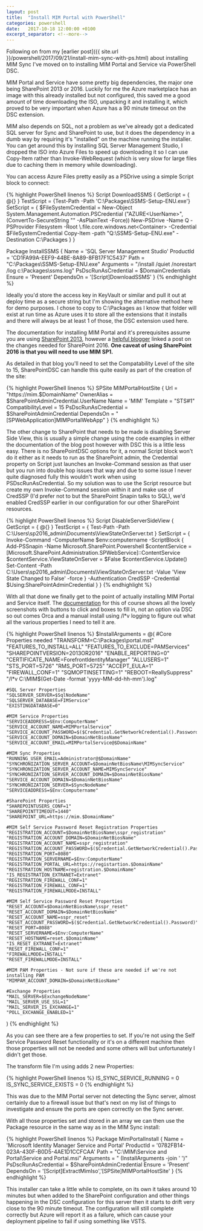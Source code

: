 ```yaml
---
layout: post
title:  "Install MIM Portal with PowerShell"
categories: powershell
date:   2017-10-18 12:00:00 +0100
excerpt_separator: <!--more-->
---
```


Following on from my [earlier post]({{ site.url }}/powershell/2017/09/21/install-mim-sync-with-ps.html) about installing MIM Sync I've moved on to installing MIM Portal and Service via PowerShell DSC.
<!--more-->
MIM Portal and Service have some pretty big dependencies, the major one being SharePoint 2013 or 2016. Luckily for me the Azure marketplace has an image with this already installed but not configured, this saved me a good amount of time downloading the ISO, unpacking it and installing it, which proved to be very important when Azure has a 90 minute timeout on the DSC extension.

MIM also depends on SQL, not a problem as we've already got a dedicated SQL server for Sync and SharePoint to use, but it does the dependency in a dumb way by requiring it's "installed" on the machine running the installer. You can get around this by installing SQL Server Management Studio, I dropped the ISO into Azure Files to speed up downloading it so I can use Copy-Item rather than Invoke-WebRequest (which is very slow for large files due to caching them in memory while downloading).

You can access Azure Files pretty easily as a PSDrive using a simple Script block to connect:

{% highlight PowerShell linenos %}
Script DownloadSSMS {
    GetScript = { @{} }
    TestScript = {Test-Path -Path 'C:\Packages\SSMS-Setup-ENU.exe'}
    SetScript = {
        $FileSystemCredential = New-Object System.Management.Automation.PSCredential ("AZURE\<UserName>", (ConvertTo-SecureString "<AccessKey>" -AsPlainText -Force))
        New-PSDrive -Name Q -PSProvider Filesystem -Root \\<StorageAccount>.file.core.windows.net\<Container> -Credential $FileSystemCredential
        Copy-Item -path "Q:\SSMS-Setup-ENU.exe" -Destination C:\Packages
    }
}

Package InstallSSMS {
    Name = 'SQL Server Management Studio'
    ProductId = 'CD1FA99A-EEF9-44BE-8A89-8FB17F1C5437'
    Path = "C:\Packages\SSMS-Setup-ENU.exe"
    Arguments = "/install /quiet /norestart /log c:\Packages\ssms.log"
    PsDscRunAsCredential = $DomainCredentials
    Ensure = 'Present'
    DependsOn = '[Script]DownloadSSMS'
}
{% endhighlight %}

Ideally you'd store the access key in KeyVault or similar and pull it out at deploy time as a secure string but I'm showing the alternative method here for demo purposes. I chose to copy to C:\Packages as I know that folder will exist at run time as Azure uses it to store all the extensions that it installs and there will always be at least 1 of those, the DSC extension used here.

The documentation for installing MIM Portal and it's prerequisites assume you are using [SharePoint 2013](https://docs.microsoft.com/en-us/microsoft-identity-manager/prepare-server-sharepoint), however a [helpful blogger](http://www.mim.ninja/2017/08/17/installing-mim-on-sharepoint-2016/) linked a post on the changes needed for SharePoint 2016. **One caveat of using SharePoint 2016 is that you will need to use MIM SP1.**

As detailed in that blog you'll need to set the Compatability Level of the site to 15, SharePointDSC can handle this quite easily as part of the creation of the site:

{% highlight PowerShell linenos %}
SPSite MIMPortalHostSite {
    Url                      = "https://mim.$DomainName"
    OwnerAlias               = $SharePointAdminCredential.UserName
    Name                     = 'MIM'
    Template                 = "STS#1"
    CompatibilityLevel       = 15
    PsDscRunAsCredential     = $SharePointAdminCredential
    DependsOn                = "[SPWebApplication]MIMPortalWebApp"
}
{% endhighlight %}

The other change to SharePoint that needs to be made is disabling Server Side View, this is usually a simple change using the code examples in either the documentation of the blog post however with DSC this is a little less easy. There is no SharePointDSC options for it, a normal Script block won't do it either as it needs to run as the SharePoint admin, the Credential property on Script just launches an Invoke-Command session as that user but you run into double hop issues that way and due to some issue I never quite diagnosed fully this wouldn't work when using PSDscRunAsCredential. So my solution was to use the Script resource but create my own Invoke-Command session within it and make use of CredSSP (I'd prefer not to but the SharePoint Snapin talks to SQL), we'd enabled CredSSP earlier in our configuration for our other SharePoint resources.

{% highlight PowerShell linenos %}
Script DisableServerSideView {
    GetScript = { @{} }
    TestScript = {
        Test-Path -Path C:\Users\sp2016_admin\Documents\ViewStateOnServer.txt
    }
    SetScript = {
        Invoke-Command -ComputerName $env:computername -ScriptBlock {
            Add-PSSnapin -Name Microsoft.SharePoint.Powershell
            $contentService = [Microsoft.SharePoint.Administration.SPWebService]::ContentService
            $contentService.ViewStateOnServer = $False
            $contentService.Update()
            Set-Content -Path C:\Users\sp2016_admin\Documents\ViewStateOnServer.txt -Value 'View State Changed to False' -force
        }  -Authentication CredSSP -Credential $Using:SharePointAdminCredential
    }
}
{% endhighlight %}

With all that done we finally get to the point of actually installing MIM Portal and Service itself. The [documentation](https://docs.microsoft.com/en-us/microsoft-identity-manager/install-mim-service-portal) for this of course shows all the lovely screenshots with buttons to click and boxes to fill in, not an option via DSC so out comes Orca and a manual install using /l*v logging to figure out what all the various properties I need to tell it are.

{% highlight PowerShell linenos %}
$InstallArguments = @(
    #Core Properties needed
    "TRANSFORM=C:\Packages\portal.mst"
    "FEATURES_TO_INSTALL=ALL"
    "FEATURES_TO_EXCLUDE=PAMServices"
    "SHAREPOINTVERSION=2013OR2016"
    "ENABLE_REPORTING=0"
    "CERTIFICATE_NAME=ForefrontIdentityManager"
    "ALLUSERS=1"
    "STS_PORT=5726"
    "RMS_PORT=5725"
    "ACCEPT_EULA=1"
    "FIREWALL_CONF=1"
    "SQMOPTINSETTING=1"
    "REBOOT=ReallySuppress"
    "/l*v C:\MIM\$(Get-Date -format 'yyyy-MM-dd-hh-mm').log"

    #SQL Server Properties
    "SQLSERVER_SERVER=$SqlNodeName"
    "SQLSERVER_DATABASE=FIMService"
    "EXISTINGDATABASE=0"

    #MIM Service Properties
    "SERVICEADDRESS=$Env:ComputerName"
    "SERVICE_ACCOUNT_NAME=MIMPortalService"
    "SERVICE_ACCOUNT_PASSWORD=$($Credential.GetNetworkCredential().Password)"
    "SERVICE_ACCOUNT_DOMAIN=$DomainNetBiosName"
    "SERVICE_ACCOUNT_EMAIL=MIMPortalService@$DomainName"

    #MIM Sync Properties
    "RUNNING_USER_EMAIL=Administrator@$DomainName"
    "SYNCHRONIZATION_SERVER_ACCOUNT=$DomainNetBiosName\MIMSyncService"
    "SYNCHRONIZATION_SERVER_ACCOUNT_NAME=MIMSyncService"
    "SYNCHRONIZATION_SERVER_ACCOUNT_DOMAIN=$DomainNetBiosName"
    "SERVICE_ACCOUNT_DOMAIN=$DomainNetBiosName"
    "SYNCHRONIZATION_SERVER=$SyncNodeName"
    "SERVICEADDRESS=$Env:Computername"

    #SharePoint Properties
    "SHAREPOINTUSERS_CONF=1"
    "SHAREPOINTTIMEOUT=1440"
    "SHAREPOINT_URL=https://mim.$DomainName"

    #MIM Self Service Password Reset Registration Properties
    "REGISTRATION_ACCOUNT=$DomainNetBiosName\sspr_registration"
    "REGISTRATION_ACCOUNT_DOMAIN=$DomainNetBiosName"
    "REGISTRATION_ACCOUNT_NAME=sspr_registration"
    "REGISTRATION_ACCOUNT_PASSWORD=$($Credential.GetNetworkCredential().Password)"
    "REGISTRATION_PORT=8080"
    "REGISTRATION_SERVERNAME=$Env:ComputerName"
    "REGISTRATION_PORTAL_URL=https://registartion.$DomainName"
    "REGISTRATION_HOSTNAME=registration.$DomainName"
    "IS_REGISTRATION_EXTRANET=Extranet"
    "REGISTRATION_FIREWALL_CONF=1"
    "REGISTRATION_FIREWALL_CONF=1"
    "REGISTRATION_FIREWALLMODE=INSTALL"

    #MIM Self Service Password Reset Properties
    "RESET_ACCOUNT=$DomainNetBiosName\sspr_reset"
    "RESET_ACCOUNT_DOMAIN=$DomainNetBiosName"
    "RESET_ACCOUNT_NAME=sspr_reset"
    "RESET_ACCOUNT_PASSWORD=$($Credential.GetNetworkCredential().Password)"
    "RESET_PORT=8088"
    "RESET_SERVERNAME=$Env:ComputerName"
    "RESET_HOSTNAME=reset.$DomainName"
    "IS_RESET_EXTRANET=Extranet"
    "RESET_FIREWALL_CONF=1"
    "FIREWALLMODE=INSTALL"
    "RESET_FIREWALLMODE=INSTALL"

    #MIM PAM Properties - Not sure if these are needed if we're not installing PAM
    "MIMPAM_ACCOUNT_DOMAIN=$DomainNetBiosName"

    #Exchange Properties
    "MAIL_SERVER=$ExchangeNodeName"
    "MAIL_SERVER_USE_SSL=1"
    "MAIL_SERVER_IS_EXCHANGE=1"
    "POLL_EXCHANGE_ENABLED=1"
)
{% endhighlight %}

As you can see there are a few properties to set. If you're not using the Self Service Password Reset functionality or it's on a different machine then those properties will not be needed and some others will but unfortunately I didn't get those.

The transform file I'm using adds 2 new Properties:

{% highlight PowerShell linenos %}
IS_SYNC_SERVICE_RUNNING = 0
IS_SYNC_SERVICE_EXISTS = 0
{% endhighlight %}

This was due to the MIM Portal server not detecting the Sync server, almost certainly due to a firewall issue but that's next on my list of things to investigate and ensure the ports are open correctly on the Sync server.

With all those properties set and stored in an array we can then use the Package resource in the same way as in the MIM Sync install:

{% highlight PowerShell linenos %}
Package MimPortalInstall {
    Name = 'Microsoft Identity Manager Service and Portal'
    ProductId = '0782FB14-023A-430F-B0D5-4AE1D1CCFCAA'
    Path = "C:\MIM\Service and Portal\Service and Portal.msi"
    Arguments = " $($InstallArguments -join ' ')"
    PsDscRunAsCredential = $SharePointAdminCredential
    Ensure = 'Present'
    DependsOn = '[Script]ExtractMimIso','[SPSite]MIMPortalHostSite'
}
{% endhighlight %}

This installer can take a little while to complete, on its own it takes around 10 minutes but when added to the SharePoint configuration and other things happening in the DSC configuration for this server then it starts to drift very close to the 90 minute timeout. The configuration will still complete correctly but Azure will report it as a failure, which can cause your deployment pipeline to fail if using something like VSTS.

